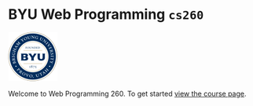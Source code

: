 # BYU **Web Programming** `cs260`

![byu](byuLogo.png)
 
Welcome to Web Programming 260. To get started [view the course page](profile/README.md).
